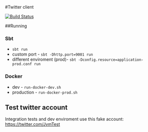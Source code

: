 #Twitter client

[![Build Status](https://travis-ci.org/jvm-bloggers/jvm-bloggers-twitter-client.svg?branch=master)](https://travis-ci.org/jvm-bloggers/jvm-bloggers-twitter-client)

##Running

### Sbt 
 * `sbt run`
 * custom port - `sbt -Dhttp.port=9001 run`
 * different enviroment (prod)- `sbt -Dconfig.resource=application-prod.conf run`

### Docker 
 * dev - `run-docker-dev.sh`
 * production - `run-docker-prod.sh`
 
## Test twitter account

Integration tests and dev enviroment use this fake account:
https://twitter.com/JvmTest
